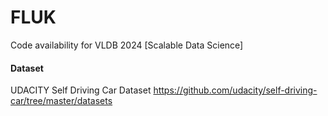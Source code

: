 # FLUK
Code availability for VLDB 2024 [Scalable Data Science] 

#### Dataset

UDACITY Self Driving Car Dataset https://github.com/udacity/self-driving-car/tree/master/datasets

